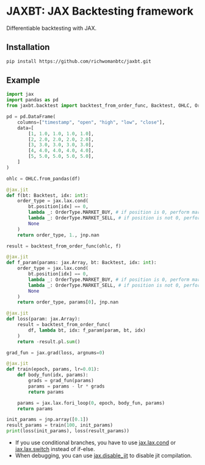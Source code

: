 # JAXBT: JAX Backtesting framework

Differentiable backtesting with JAX.

## Installation

```bash
pip install https://github.com/richwomanbtc/jaxbt.git
```

## Example

```python
import jax
import pandas as pd
from jaxbt.backtest import backtest_from_order_func, Backtest, OHLC, OrderType

pd = pd.DataFrame(
    columns=["timestamp", "open", "high", "low", "close"],
    data=[
        [1, 1.0, 1.0, 1.0, 1.0],
        [2, 2.0, 2.0, 2.0, 2.0],
        [3, 3.0, 3.0, 3.0, 3.0],
        [4, 4.0, 4.0, 4.0, 4.0],
        [5, 5.0, 5.0, 5.0, 5.0],
    ]
)

ohlc = OHLC.from_pandas(df)

@jax.jit
def f(bt: Backtest, idx: int):
    order_type = jax.lax.cond(
        bt.position[idx] == 0,
        lambda _: OrderType.MARKET_BUY, # if position is 0, perform market buy
        lambda _: OrderType.MARKET_SELL, # if position is not 0, perform market sell
        None
    )
    return order_type, 1., jnp.nan

result = backtest_from_order_func(ohlc, f)

@jax.jit
def f_param(params: jax.Array, bt: Backtest, idx: int):
    order_type = jax.lax.cond(
        bt.position[idx] == 0,
        lambda _: OrderType.MARKET_BUY, # if position is 0, perform market buy
        lambda _: OrderType.MARKET_SELL, # if position is not 0, perform market sell
        None
    )
    return order_type, params[0], jnp.nan

@jax.jit
def loss(param: jax.Array):
    result = backtest_from_order_func(
        df, lambda bt, idx: f_param(param, bt, idx)
    )
    return -result.pl.sum()

grad_fun = jax.grad(loss, argnums=0)

@jax.jit
def train(epoch, params, lr=0.01):
    def body_fun(idx, params):
        grads = grad_fun(params)
        params = params - lr * grads
        return params

    params = jax.lax.fori_loop(0, epoch, body_fun, params)
    return params

init_params = jnp.array([0.1])
result_params = train(100, init_params)
print(loss(init_params), loss(result_params))
```

- If you use conditional branches, you have to use [jax.lax.cond](https://jax.readthedocs.io/en/latest/_autosummary/jax.lax.cond.html) or [jax.lax.switch](https://jax.readthedocs.io/en/latest/_autosummary/jax.lax.switch.html) instead of if-else.
- When debugging, you can use [jax.disable_jit](https://jax.readthedocs.io/en/latest/_autosummary/jax.disable_jit.html) to disable jit compilation.